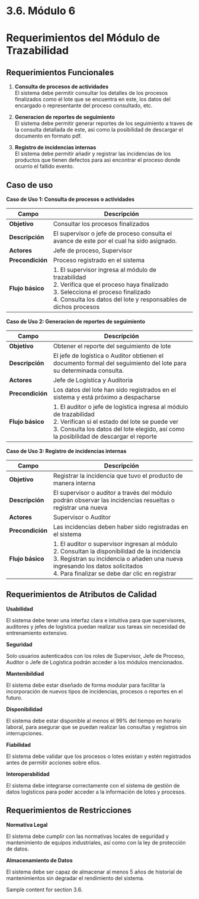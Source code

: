 # 3.6. Módulo 6

# Requerimientos del Módulo de Trazabilidad

## Requerimientos Funcionales

1. **Consulta de procesos de actividades**\
El sistema debe permitir consultar los detalles de los procesos finalizados como el lote que se encuentra en este, los datos del encargado o representante del proceso consultado, etc.

2. **Generacion de reportes de seguimiento**\
El sistema debe permitir generar reportes de los seguimiento a traves de la consulta detallada de este, asi como la posibilidad de descargar el documento en formato pdf.

3. **Registro de incidencias internas**\
El sistema debe permitir añadir y registrar las incidencias de los productos que tienen defectos para asi encontrar el proceso donde ocurrio el fallido evento.


## Caso de uso
**Caso de Uso 1: Consulta de procesos o actividades**

| **Campo**         | **Descripción**                                                                 |
|-------------------|----------------------------------------------------------------------------------|
| **Objetivo**      | Consultar los procesos finalizados                                              |
| **Descripción**   | El supervisor o jefe de proceso consulta el avance de este por el cual ha sido asignado. |
| **Actores**       | Jefe de proceso, Supervisor                                                     |
| **Precondición**  | Proceso registrado en el sistema                                                |
| **Flujo básico**  | 1. El supervisor ingresa al módulo de trazabilidad  <br> 2. Verifica que el proceso haya finalizado  <br> 3. Selecciona el proceso finalizado  <br> 4. Consulta los datos del lote y responsables de dichos procesos |

**Caso de Uso 2: Generacion de reportes de seguimiento**

| **Campo**         | **Descripción**                                                                 |
|-------------------|----------------------------------------------------------------------------------|
| **Objetivo**      | Obtener el reporte del seguimiento de lote                                       |
| **Descripción**   | El jefe de logística o Auditor obtienen el documento formal del seguimiento del lote para su determinada consulta. |
| **Actores**       | Jefe de Logística y Auditoria                                                    |
| **Precondición**  | Los datos del lote han sido registrados en el sistema y está próximo a despacharse |
| **Flujo básico**  | 1. El auditor o jefe de logística ingresa al módulo de trazabilidad <br> 2. Verifican si el estado del lote se puede ver <br> 3. Consulta los datos del lote elegido, así como la posibilidad de descargar el reporte |

**Caso de Uso 3: Registro de incidencias internas**

| **Campo**         | **Descripción**                                                                 |
|-------------------|----------------------------------------------------------------------------------|
| **Objetivo**      | Registrar la incidencia que tuvo el producto de manera interna                   |
| **Descripción**   | El supervisor o auditor a través del módulo podrán observar las incidencias resueltas o registrar una nueva |
| **Actores**       | Supervisor o Auditor                                                             |
| **Precondición**  | Las incidencias deben haber sido registradas en el sistema                      |
| **Flujo básico**  | 1. El auditor o supervisor ingresan al módulo <br> 2. Consultan la disponibilidad de la incidencia <br> 3. Registran su incidencia o añaden una nueva ingresando los datos solicitados <br> 4. Para finalizar se debe dar clic en registrar |

## Requerimientos de Atributos de Calidad


**Usabilidad**

El sistema debe tener una interfaz clara e intuitiva para que supervisores, auditores y jefes de logística puedan realizar sus tareas sin necesidad de entrenamiento extensivo.

**Seguridad**

Solo usuarios autenticados con los roles de Supervisor, Jefe de Proceso, Auditor o Jefe de Logística podrán acceder a los módulos mencionados.

**Mantenibildiad**

El sistema debe estar diseñado de forma modular para facilitar la incorporación de nuevos tipos de incidencias, procesos o reportes en el futuro.

**Disponibilidad**

El sistema debe estar disponible al menos el 99% del tiempo en horario laboral, para asegurar que se puedan realizar las consultas y registros sin interrupciones.

**Fiabilidad**

El sistema debe validar que los procesos o lotes existan y estén registrados antes de permitir acciones sobre ellos.

**Interoperabilidad**

El sistema debe integrarse correctamente con el sistema de gestión de datos logísticos para poder acceder a la información de lotes y procesos.

## Requerimientos de Restricciones

**Normativa Legal**

El sistema debe cumplir con las normativas locales de seguridad y mantenimiento de equipos industriales, así como con la ley de protección de datos.

**Almacenamiento de Datos**

El sistema debe ser capaz de almacenar al menos 5 años de historial de mantenimientos sin degradar el rendimiento del sistema.

Sample content for section 3.6.
